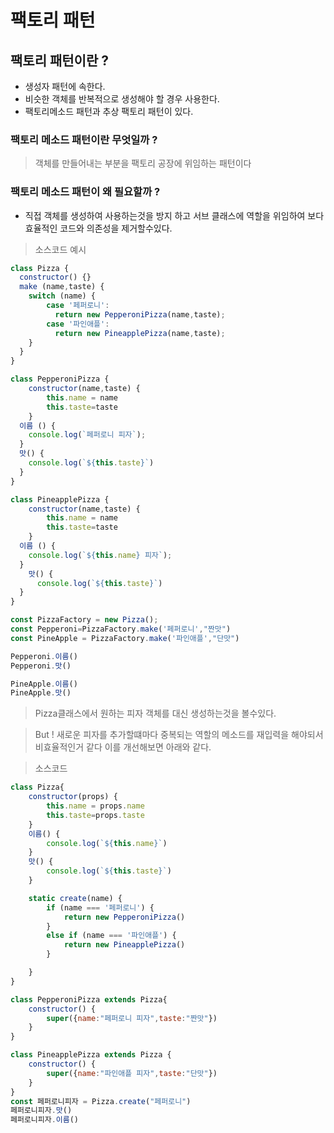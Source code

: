 # 팩토리 패턴

## 팩토리 패턴이란 ?
- 생성자 패턴에 속한다.
- 비슷한 객체를 반복적으로 생성해야 할 경우 사용한다.
- 팩토리메소드 패턴과 추상 팩토리 패턴이 있다.


### 팩토리 메소드 패턴이란 무엇일까 ?
> 객체를 만들어내는 부분을 팩토리 공장에 위임하는 패턴이다

### 팩토리 메소드 패턴이 왜 필요할까 ?
- 직접 객체를 생성하여 사용하는것을 방지 하고 서브 클래스에 역할을 위임하여 보다 효율적인 코드와 의존성을 제거할수있다. 

> 소스코드 예시
~~~ js
class Pizza {
  constructor() {}
  make (name,taste) {
    switch (name) {
        case '페퍼로니':
          return new PepperoniPizza(name,taste);
        case '파인애플':
          return new PineapplePizza(name,taste);
    }
  }
}

class PepperoniPizza {
    constructor(name,taste) {
        this.name = name
        this.taste=taste
    } 
  이름 () {
    console.log(`페퍼로니 피자`);
  }
  맛() {
    console.log(`${this.taste}`)
  }
}

class PineapplePizza {
    constructor(name,taste) {
        this.name = name
        this.taste=taste
    }
  이름 () {
    console.log(`${this.name} 피자`);
  }
    맛() {
      console.log(`${this.taste}`)
  }
}

const PizzaFactory = new Pizza();
const Pepperoni=PizzaFactory.make('페퍼로니',"짠맛")
const PineApple = PizzaFactory.make('파인애플',"단맛")

Pepperoni.이름()
Pepperoni.맛()

PineApple.이름()
PineApple.맛()
~~~
> Pizza클래스에서 원하는 피자 객체를 대신 생성하는것을 볼수있다. 

> But ! 새로운 피자를 추가할떄마다 중복되는 역할의 메소드를 재입력을 해야되서 비효율적인거 같다 이를 개선해보면 아래와 같다.

> 소스코드 
~~~ js
class Pizza{
    constructor(props) {
        this.name = props.name
        this.taste=props.taste
    }
    이름() {
        console.log(`${this.name}`)
    }
    맛() {
        console.log(`${this.taste}`)
    }

    static create(name) {
        if (name === '페퍼로니') {
            return new PepperoniPizza()
        }
        else if (name === '파인애플') {
            return new PineapplePizza()
        }

    }
}

class PepperoniPizza extends Pizza{
    constructor() {
        super({name:"페퍼로니 피자",taste:"짠맛"})
    } 
}

class PineapplePizza extends Pizza {
    constructor() {
        super({name:"파인애플 피자",taste:"단맛"})
    }
}
const 페퍼로니피자 = Pizza.create("페퍼로니")
페퍼로니피자.맛()
페퍼로니피자.이름()

~~~

